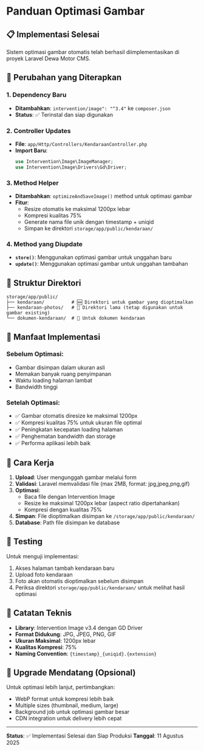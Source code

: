 # Panduan Optimasi Gambar

## 📋 Implementasi Selesai

Sistem optimasi gambar otomatis telah berhasil diimplementasikan di proyek Laravel Dewa Motor CMS.

## 🔧 Perubahan yang Diterapkan

### 1. Dependency Baru

-   **Ditambahkan**: `intervention/image": "^3.4"` ke `composer.json`
-   **Status**: ✅ Terinstal dan siap digunakan

### 2. Controller Updates

-   **File**: `app/Http/Controllers/KendaraanController.php`
-   **Import Baru**:
    ```php
    use Intervention\Image\ImageManager;
    use Intervention\Image\Drivers\Gd\Driver;
    ```

### 3. Method Helper

-   **Ditambahkan**: `optimizeAndSaveImage()` method untuk optimasi gambar
-   **Fitur**:
    -   Resize otomatis ke maksimal 1200px lebar
    -   Kompresi kualitas 75%
    -   Generate nama file unik dengan timestamp + uniqid
    -   Simpan ke direktori `storage/app/public/kendaraan/`

### 4. Method yang Diupdate

-   **`store()`**: Menggunakan optimasi gambar untuk unggahan baru
-   **`update()`**: Menggunakan optimasi gambar untuk unggahan tambahan

## 📁 Struktur Direktori

```
storage/app/public/
├── kendaraan/          # 🆕 Direktori untuk gambar yang dioptimalkan
├── kendaraan-photos/   # 📁 Direktori lama (tetap digunakan untuk gambar existing)
└── dokumen-kendaraan/  # 📁 Untuk dokumen kendaraan
```

## 🎯 Manfaat Implementasi

### Sebelum Optimasi:

-   Gambar disimpan dalam ukuran asli
-   Memakan banyak ruang penyimpanan
-   Waktu loading halaman lambat
-   Bandwidth tinggi

### Setelah Optimasi:

-   ✅ Gambar otomatis diresize ke maksimal 1200px
-   ✅ Kompresi kualitas 75% untuk ukuran file optimal
-   ✅ Peningkatan kecepatan loading halaman
-   ✅ Penghematan bandwidth dan storage
-   ✅ Performa aplikasi lebih baik

## 🔄 Cara Kerja

1. **Upload**: User mengunggah gambar melalui form
2. **Validasi**: Laravel memvalidasi file (max 2MB, format: jpg,jpeg,png,gif)
3. **Optimasi**:
    - Baca file dengan Intervention Image
    - Resize ke maksimal 1200px lebar (aspect ratio dipertahankan)
    - Kompresi dengan kualitas 75%
4. **Simpan**: File dioptimalkan disimpan ke `/storage/app/public/kendaraan/`
5. **Database**: Path file disimpan ke database

## 🧪 Testing

Untuk menguji implementasi:

1. Akses halaman tambah kendaraan baru
2. Upload foto kendaraan
3. Foto akan otomatis dioptimalkan sebelum disimpan
4. Periksa direktori `storage/app/public/kendaraan/` untuk melihat hasil optimasi

## 📝 Catatan Teknis

-   **Library**: Intervention Image v3.4 dengan GD Driver
-   **Format Didukung**: JPG, JPEG, PNG, GIF
-   **Ukuran Maksimal**: 1200px lebar
-   **Kualitas Kompresi**: 75%
-   **Naming Convention**: `{timestamp}_{uniqid}.{extension}`

## 🔮 Upgrade Mendatang (Opsional)

Untuk optimasi lebih lanjut, pertimbangkan:

-   WebP format untuk kompresi lebih baik
-   Multiple sizes (thumbnail, medium, large)
-   Background job untuk optimasi gambar besar
-   CDN integration untuk delivery lebih cepat

---

**Status**: ✅ Implementasi Selesai dan Siap Produksi
**Tanggal**: 11 Agustus 2025

